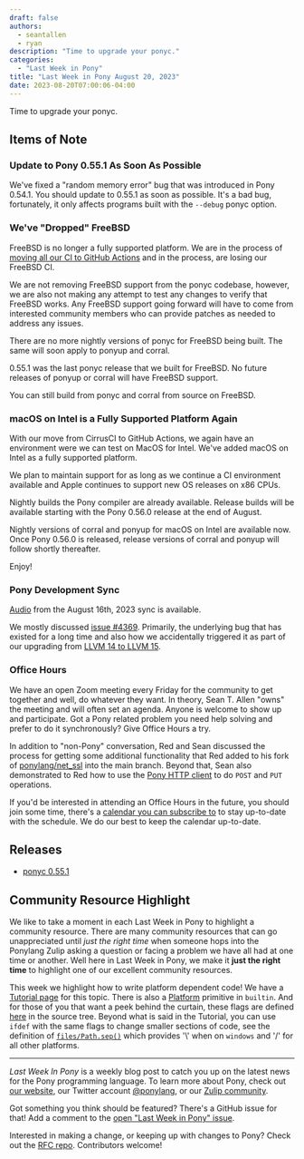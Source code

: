 ```yaml
---
draft: false
authors:
  - seantallen
  - ryan
description: "Time to upgrade your ponyc."
categories:
  - "Last Week in Pony"
title: "Last Week in Pony August 20, 2023"
date: 2023-08-20T07:00:06-04:00
---
```


Time to upgrade your ponyc.

<!-- more -->

## Items of Note

### Update to Pony 0.55.1 As Soon As Possible

We've fixed a "random memory error" bug that was introduced in Pony 0.54.1. You should update to 0.55.1 as soon as possible. It's a bad bug, fortunately, it only affects programs built with the `--debug` ponyc option.

### We've "Dropped" FreeBSD

FreeBSD is no longer a fully supported platform. We are in the process of [moving all our CI to GitHub Actions](https://www.ponylang.io/blog/2023/08/last-week-in-pony-august-13-2023/#the-great-ci-move-is-underway) and in the process, are losing our FreeBSD CI.

We are not removing FreeBSD support from the ponyc codebase, however, we are also not making any attempt to test any changes to verify that FreeBSD works. Any FreeBSD support going forward will have to come from interested community members who can provide patches as needed to address any issues.

There are no more nightly versions of ponyc for FreeBSD being built. The same will soon apply to ponyup and corral.

0.55.1 was the last ponyc release that we built for FreeBSD. No future releases of ponyup or corral will have FreeBSD support.

You can still build from ponyc and corral from source on FreeBSD.

### macOS on Intel is a Fully Supported Platform Again

With our move from CirrusCI to GitHub Actions, we again have an environment were we can test on MacOS for Intel. We've added macOS on Intel as a fully supported platform.

We plan to maintain support for as long as we continue a CI environment available and Apple continues to support new OS releases on x86 CPUs.

Nightly builds the Pony compiler are already available. Release builds will be available starting with the Pony 0.56.0 release at the end of August.

Nightly versions of corral and ponyup for macOS on Intel are available now. Once Pony 0.56.0 is released, release versions of corral and ponyup will follow shortly thereafter.

Enjoy!

### Pony Development Sync

[Audio](https://sync-recordings.ponylang.io/r/2023_08_15.m4a) from the August 16th, 2023 sync is available.

We mostly discussed [issue #4369](https://github.com/ponylang/ponyc/issues/4369). Primarily, the underlying bug that has existed for a long time and also how we accidentally triggered it as part of our upgrading from [LLVM 14 to LLVM 15](https://github.com/ponylang/ponyc/pull/4327).

### Office Hours

We have an open Zoom meeting every Friday for the community to get together and well, do whatever they want. In theory, Sean T. Allen "owns" the meeting and will often set an agenda. Anyone is welcome to show up and participate. Got a Pony related problem you need help solving and prefer to do it synchronously? Give Office Hours a try.

In addition to "non-Pony" conversation, Red and Sean discussed the process for getting some additional functionality that Red added to his fork of [ponylang/net_ssl](https://github.com/ponylang/net_ssl) into the main branch. Beyond that, Sean also demonstrated to Red how to use the [Pony HTTP client](https://github.com/ponylang/http) to do `POST` and `PUT` operations.

If you'd be interested in attending an Office Hours in the future, you should join some time, there's a [calendar you can subscribe to](https://calendar.google.com/calendar/ical/4465e68ae24131ae00461a40893f2637a2c9ac510e311a44ff78680e2f183ce3%40group.calendar.google.com/public/basic.ics) to stay up-to-date with the schedule. We do our best to keep the calendar up-to-date.

## Releases

- [ponyc 0.55.1](https://github.com/ponylang/ponyc/releases/tag/0.55.1)

## Community Resource Highlight

We like to take a moment in each Last Week in Pony to highlight a community resource. There are many community resources that can go unappreciated until _just the right time_ when someone hops into the Ponylang Zulip asking a question or facing a problem we have all had at one time or another. Well here in Last Week in Pony, we make it **just the right time** to highlight one of our excellent community resources.

This week we highlight how to write platform dependent code! We have a [Tutorial page](https://tutorial.ponylang.io/appendices/platform-dependent-code) for this topic. There is also a [Platform](https://stdlib.ponylang.io/builtin-Platform/) primitive in `builtin`. And for those of you that want a peek behind the curtain, these flags are defined [here](https://github.com/ponylang/ponyc/blob/c393500e8f8222d648f803f78a705baf452bce05/src/libponyc/pkg/platformfuns.h) in the source tree. Beyond what is said in the Tutorial, you can use `ifdef` with the same flags to change smaller sections of code, see the definition of [`files/Path.sep()`](https://github.com/ponylang/ponyc/blob/c393500e8f8222d648f803f78a705baf452bce05/packages/files/path.pony#L27-L31) which provides '\\' when on `windows` and '/' for all other platforms.

---

_Last Week In Pony_ is a weekly blog post to catch you up on the latest news for the Pony programming language. To learn more about Pony, check out [our website](https://ponylang.io), our Twitter account [@ponylang](https://twitter.com/ponylang), or our [Zulip community](https://ponylang.zulipchat.com).

Got something you think should be featured? There's a GitHub issue for that! Add a comment to the [open "Last Week in Pony" issue](https://github.com/ponylang/ponylang.github.io/issues?q=is%3Aissue+is%3Aopen+label%3Alast-week-in-pony).

Interested in making a change, or keeping up with changes to Pony? Check out the [RFC repo](https://github.com/ponylang/rfcs). Contributors welcome!

